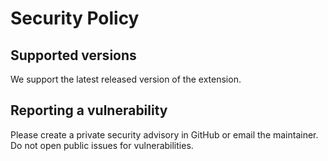 # Security Policy

## Supported versions

We support the latest released version of the extension.

## Reporting a vulnerability

Please create a private security advisory in GitHub or email the maintainer. Do not open public issues for vulnerabilities. 